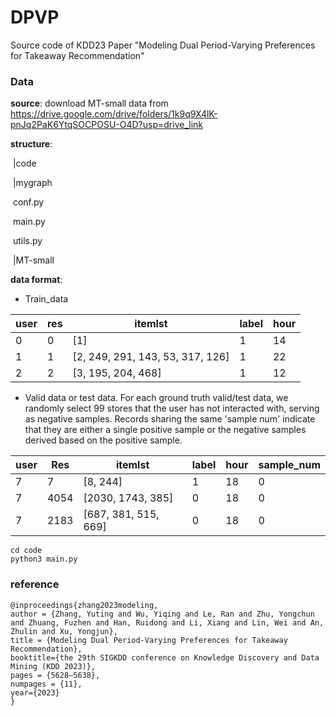 # DPVP
Source code of KDD23 Paper "Modeling Dual Period-Varying Preferences for Takeaway Recommendation"

### Data

**source**: download MT-small data from https://drive.google.com/drive/folders/1k9q9X4lK-pnJq2PaK6YtqSOCPOSU-O4D?usp=drive_link

**structure**:

​	|code

​		|mygraph

​		conf.py

​		main.py

​		utils.py

​	|MT-small

**data format**:

- Train_data

| user | res  | itemlst                          | label | hour |
| ---- | ---- | -------------------------------- | ----- | ---- |
| 0    | 0    | [1]                              | 1     | 14   |
| 1    | 1    | [2, 249, 291, 143, 53, 317, 126] | 1     | 22   |
| 2    | 2    | [3, 195, 204, 468]               | 1     | 12   |

- Valid data or test data. For each ground truth valid/test data, we randomly select 99 stores that the user has not interacted with, serving as negative samples. Records sharing the same 'sample num' indicate that they are either a single positive sample or the negative samples derived based on the positive sample.

| user | Res  | itemlst              | label | hour | sample_num |
| ---- | ---- | -------------------- | ----- | ---- | ---------- |
| 7    | 7    | [8, 244]             | 1     | 18   | 0          |
| 7    | 4054 | [2030, 1743, 385]    | 0     | 18   | 0          |
| 7    | 2183 | [687, 381, 515, 669] | 0     | 18   | 0          |



```
cd code
python3 main.py
```

### reference 

```
@inproceedings{zhang2023modeling,
author = {Zhang, Yuting and Wu, Yiqing and Le, Ran and Zhu, Yongchun and Zhuang, Fuzhen and Han, Ruidong and Li, Xiang and Lin, Wei and An, Zhulin and Xu, Yongjun},
title = {Modeling Dual Period-Varying Preferences for Takeaway Recommendation},
booktitle={the 29th SIGKDD conference on Knowledge Discovery and Data Mining (KDD 2023)},
pages = {5628–5638},
numpages = {11},
year={2023}
}
```

